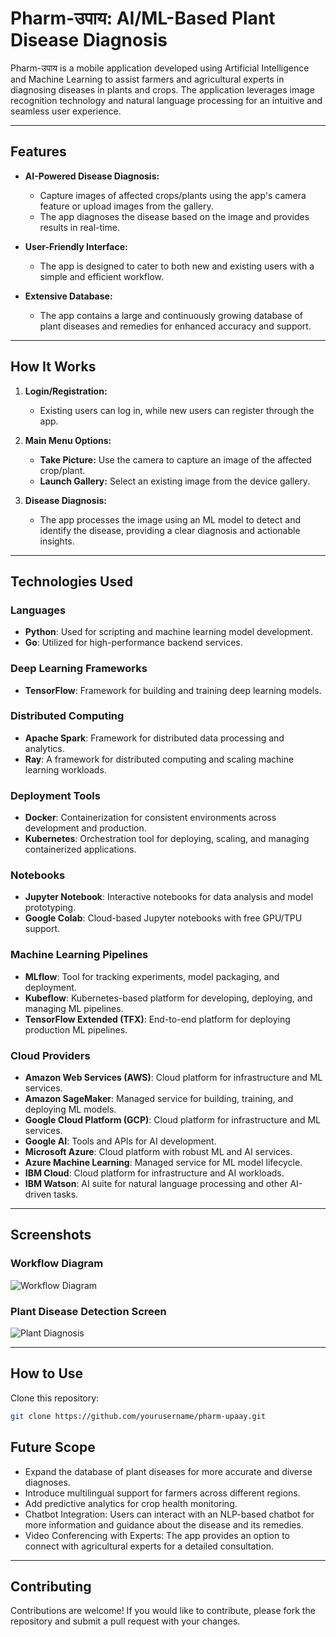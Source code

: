 # **Pharm-उपाय: AI/ML-Based Plant Disease Diagnosis**

Pharm-उपाय is a mobile application developed using Artificial Intelligence and Machine Learning to assist farmers and agricultural experts in diagnosing diseases in plants and crops. The application leverages image recognition technology and natural language processing for an intuitive and seamless user experience.

---

## **Features**

- **AI-Powered Disease Diagnosis:**
  - Capture images of affected crops/plants using the app's camera feature or upload images from the gallery.
  - The app diagnoses the disease based on the image and provides results in real-time.

- **User-Friendly Interface:**
  - The app is designed to cater to both new and existing users with a simple and efficient workflow.

- **Extensive Database:**
  - The app contains a large and continuously growing database of plant diseases and remedies for enhanced accuracy and support.

---

## **How It Works**

1. **Login/Registration:**
   - Existing users can log in, while new users can register through the app.
   
2. **Main Menu Options:**
   - **Take Picture:** Use the camera to capture an image of the affected crop/plant.
   - **Launch Gallery:** Select an existing image from the device gallery.
  

3. **Disease Diagnosis:**
   - The app processes the image using an ML model to detect and identify the disease, providing a clear diagnosis and actionable insights.

---

## **Technologies Used**


### Languages
- **Python**: Used for scripting and machine learning model development.
- **Go**: Utilized for high-performance backend services.

### Deep Learning Frameworks
- **TensorFlow**: Framework for building and training deep learning models.

### Distributed Computing
- **Apache Spark**: Framework for distributed data processing and analytics.
- **Ray**: A framework for distributed computing and scaling machine learning workloads.

### Deployment Tools
- **Docker**: Containerization for consistent environments across development and production.
- **Kubernetes**: Orchestration tool for deploying, scaling, and managing containerized applications.

### Notebooks
- **Jupyter Notebook**: Interactive notebooks for data analysis and model prototyping.
- **Google Colab**: Cloud-based Jupyter notebooks with free GPU/TPU support.

### Machine Learning Pipelines
- **MLflow**: Tool for tracking experiments, model packaging, and deployment.
- **Kubeflow**: Kubernetes-based platform for developing, deploying, and managing ML pipelines.
- **TensorFlow Extended (TFX)**: End-to-end platform for deploying production ML pipelines.

### Cloud Providers
- **Amazon Web Services (AWS)**: Cloud platform for infrastructure and ML services.
- **Amazon SageMaker**: Managed service for building, training, and deploying ML models.
- **Google Cloud Platform (GCP)**: Cloud platform for infrastructure and ML services.
- **Google AI**: Tools and APIs for AI development.
- **Microsoft Azure**: Cloud platform with robust ML and AI services.
- **Azure Machine Learning**: Managed service for ML model lifecycle.
- **IBM Cloud**: Cloud platform for infrastructure and AI workloads.
- **IBM Watson**: AI suite for natural language processing and other AI-driven tasks.


---

## **Screenshots**

### Workflow Diagram
![Workflow Diagram]()

### Plant Disease Detection Screen
![Plant Diagnosis]()

---

## **How to Use**

Clone this repository:
   ```bash
   git clone https://github.com/yourusername/pharm-upaay.git
```

## **Future Scope**

- Expand the database of plant diseases for more accurate and diverse diagnoses.
- Introduce multilingual support for farmers across different regions.
- Add predictive analytics for crop health monitoring.
- Chatbot Integration: Users can interact with an NLP-based chatbot for more information and guidance about the disease and its remedies.
- Video Conferencing with Experts: The app provides an option to connect with agricultural experts for a detailed consultation.
---

## **Contributing**

Contributions are welcome! If you would like to contribute, please fork the repository and submit a pull request with your changes.
